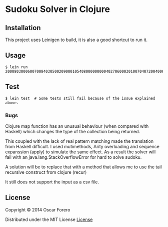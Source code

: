 # Sudoku Solver in Clojure

## Installation

This project uses Leinigen to build, it is also a good shortcut to run it.

## Usage

    $ lein run 200080300060070084030500209000105408000000000402706000301007040720040060004010003

## Test

    $ lein test  # Some tests still fail because of the issue explained above.

### Bugs

Clojure map function has an unusual behaviour (when compared with Haskell) which changes the type of the collection being returned.

This coupled with the lack of real pattern matching made the translation from Haskell difficult. I used mutimethods, Arity overloading and sequence expanssion (apply) to simulate the same effect. As a result the solver will fail with an java.lang.StackOverflowError for hard to solve sudoku.

A solution will be to replace that with a method that allows me to use the tail recursive construct from clojure (recur)

It still does not support the input as a csv file.

## License

Copyright © 2014 Oscar Forero

Distributed under the MIT License [License](../LICENSE)

